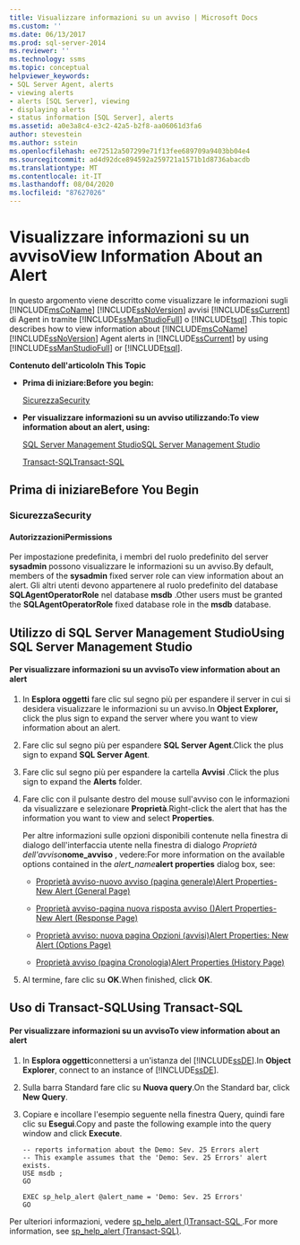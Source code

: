 ```yaml
---
title: Visualizzare informazioni su un avviso | Microsoft Docs
ms.custom: ''
ms.date: 06/13/2017
ms.prod: sql-server-2014
ms.reviewer: ''
ms.technology: ssms
ms.topic: conceptual
helpviewer_keywords:
- SQL Server Agent, alerts
- viewing alerts
- alerts [SQL Server], viewing
- displaying alerts
- status information [SQL Server], alerts
ms.assetid: a0e3a8c4-e3c2-42a5-b2f8-aa06061d3fa6
author: stevestein
ms.author: sstein
ms.openlocfilehash: ee72512a507299e71f13fee689709a9403bb04e4
ms.sourcegitcommit: ad4d92dce894592a259721a1571b1d8736abacdb
ms.translationtype: MT
ms.contentlocale: it-IT
ms.lasthandoff: 08/04/2020
ms.locfileid: "87627026"
---
```

# <a name="view-information-about-an-alert"></a><span data-ttu-id="5f9b5-102">Visualizzare informazioni su un avviso</span><span class="sxs-lookup"><span data-stu-id="5f9b5-102">View Information About an Alert</span></span>
  <span data-ttu-id="5f9b5-103">In questo argomento viene descritto come visualizzare le informazioni sugli [!INCLUDE[msCoName](../../includes/msconame-md.md)] [!INCLUDE[ssNoVersion](../../includes/ssnoversion-md.md)] avvisi [!INCLUDE[ssCurrent](../../includes/sscurrent-md.md)] di Agent in tramite [!INCLUDE[ssManStudioFull](../../includes/ssmanstudiofull-md.md)] o [!INCLUDE[tsql](../../includes/tsql-md.md)] .</span><span class="sxs-lookup"><span data-stu-id="5f9b5-103">This topic describes how to view information about [!INCLUDE[msCoName](../../includes/msconame-md.md)] [!INCLUDE[ssNoVersion](../../includes/ssnoversion-md.md)] Agent alerts in [!INCLUDE[ssCurrent](../../includes/sscurrent-md.md)] by using [!INCLUDE[ssManStudioFull](../../includes/ssmanstudiofull-md.md)] or [!INCLUDE[tsql](../../includes/tsql-md.md)].</span></span>  
  
 <span data-ttu-id="5f9b5-104">**Contenuto dell'articolo**</span><span class="sxs-lookup"><span data-stu-id="5f9b5-104">**In This Topic**</span></span>  
  
-   <span data-ttu-id="5f9b5-105">**Prima di iniziare:**</span><span class="sxs-lookup"><span data-stu-id="5f9b5-105">**Before you begin:**</span></span>  
  
     [<span data-ttu-id="5f9b5-106">Sicurezza</span><span class="sxs-lookup"><span data-stu-id="5f9b5-106">Security</span></span>](#Security)  
  
-   <span data-ttu-id="5f9b5-107">**Per visualizzare informazioni su un avviso utilizzando:**</span><span class="sxs-lookup"><span data-stu-id="5f9b5-107">**To view information about an alert, using:**</span></span>  
  
     [<span data-ttu-id="5f9b5-108">SQL Server Management Studio</span><span class="sxs-lookup"><span data-stu-id="5f9b5-108">SQL Server Management Studio</span></span>](#SSMSProcedure)  
  
     [<span data-ttu-id="5f9b5-109">Transact-SQL</span><span class="sxs-lookup"><span data-stu-id="5f9b5-109">Transact-SQL</span></span>](#TsqlProcedure)  
  
##  <a name="before-you-begin"></a><a name="BeforeYouBegin"></a> <span data-ttu-id="5f9b5-110">Prima di iniziare</span><span class="sxs-lookup"><span data-stu-id="5f9b5-110">Before You Begin</span></span>  
  
###  <a name="security"></a><a name="Security"></a> <span data-ttu-id="5f9b5-111">Sicurezza</span><span class="sxs-lookup"><span data-stu-id="5f9b5-111">Security</span></span>  
  
####  <a name="permissions"></a><a name="Permissions"></a> <span data-ttu-id="5f9b5-112">Autorizzazioni</span><span class="sxs-lookup"><span data-stu-id="5f9b5-112">Permissions</span></span>  
 <span data-ttu-id="5f9b5-113">Per impostazione predefinita, i membri del ruolo predefinito del server **sysadmin** possono visualizzare le informazioni su un avviso.</span><span class="sxs-lookup"><span data-stu-id="5f9b5-113">By default, members of the **sysadmin** fixed server role can view information about an alert.</span></span> <span data-ttu-id="5f9b5-114">Gli altri utenti devono appartenere al ruolo predefinito del database **SQLAgentOperatorRole** nel database **msdb** .</span><span class="sxs-lookup"><span data-stu-id="5f9b5-114">Other users must be granted the **SQLAgentOperatorRole** fixed database role in the **msdb** database.</span></span>  
  
##  <a name="using-sql-server-management-studio"></a><a name="SSMSProcedure"></a> <span data-ttu-id="5f9b5-115">Utilizzo di SQL Server Management Studio</span><span class="sxs-lookup"><span data-stu-id="5f9b5-115">Using SQL Server Management Studio</span></span>  
  
#### <a name="to-view-information-about-an-alert"></a><span data-ttu-id="5f9b5-116">Per visualizzare informazioni su un avviso</span><span class="sxs-lookup"><span data-stu-id="5f9b5-116">To view information about an alert</span></span>  
  
1.  <span data-ttu-id="5f9b5-117">In **Esplora oggetti** fare clic sul segno più per espandere il server in cui si desidera visualizzare le informazioni su un avviso.</span><span class="sxs-lookup"><span data-stu-id="5f9b5-117">In **Object Explorer,** click the plus sign to expand the server where you want to view information about an alert.</span></span>  
  
2.  <span data-ttu-id="5f9b5-118">Fare clic sul segno più per espandere **SQL Server Agent**.</span><span class="sxs-lookup"><span data-stu-id="5f9b5-118">Click the plus sign to expand **SQL Server Agent**.</span></span>  
  
3.  <span data-ttu-id="5f9b5-119">Fare clic sul segno più per espandere la cartella **Avvisi** .</span><span class="sxs-lookup"><span data-stu-id="5f9b5-119">Click the plus sign to expand the **Alerts** folder.</span></span>  
  
4.  <span data-ttu-id="5f9b5-120">Fare clic con il pulsante destro del mouse sull'avviso con le informazioni da visualizzare e selezionare **Proprietà**.</span><span class="sxs-lookup"><span data-stu-id="5f9b5-120">Right-click the alert that has the information you want to view and select **Properties**.</span></span>  
  
     <span data-ttu-id="5f9b5-121">Per altre informazioni sulle opzioni disponibili contenute nella finestra di dialogo dell'interfaccia utente nella finestra di dialogo _Proprietà dell'avviso_**nome_avviso** , vedere:</span><span class="sxs-lookup"><span data-stu-id="5f9b5-121">For more information on the available options contained in the _alert_name_**alert properties** dialog box, see:</span></span>  
  
    -   [<span data-ttu-id="5f9b5-122">Proprietà avviso-nuovo avviso &#40;pagina generale&#41;</span><span class="sxs-lookup"><span data-stu-id="5f9b5-122">Alert Properties-New Alert &#40;General Page&#41;</span></span>](../../integration-services/general-page-of-integration-services-designers-options.md)  
  
    -   [<span data-ttu-id="5f9b5-123">Proprietà avviso-pagina nuova risposta avviso &#40;&#41;</span><span class="sxs-lookup"><span data-stu-id="5f9b5-123">Alert Properties-New Alert &#40;Response Page&#41;</span></span>](alert-properties-new-alert-response-page.md)  
  
    -   [<span data-ttu-id="5f9b5-124">Proprietà avviso: nuova pagina Opzioni &#40;avvisi&#41;</span><span class="sxs-lookup"><span data-stu-id="5f9b5-124">Alert Properties: New Alert &#40;Options Page&#41;</span></span>](alert-properties-new-alert-options-page.md)  
  
    -   [<span data-ttu-id="5f9b5-125">Proprietà avviso &#40;pagina Cronologia&#41;</span><span class="sxs-lookup"><span data-stu-id="5f9b5-125">Alert Properties &#40;History Page&#41;</span></span>](alert-properties-history-page.md)  
  
5.  <span data-ttu-id="5f9b5-126">Al termine, fare clic su **OK**.</span><span class="sxs-lookup"><span data-stu-id="5f9b5-126">When finished, click **OK**.</span></span>  
  
##  <a name="using-transact-sql"></a><a name="TsqlProcedure"></a> <span data-ttu-id="5f9b5-127">Uso di Transact-SQL</span><span class="sxs-lookup"><span data-stu-id="5f9b5-127">Using Transact-SQL</span></span>  
  
#### <a name="to-view-information-about-an-alert"></a><span data-ttu-id="5f9b5-128">Per visualizzare informazioni su un avviso</span><span class="sxs-lookup"><span data-stu-id="5f9b5-128">To view information about an alert</span></span>  
  
1.  <span data-ttu-id="5f9b5-129">In **Esplora oggetti**connettersi a un'istanza del [!INCLUDE[ssDE](../../includes/ssde-md.md)].</span><span class="sxs-lookup"><span data-stu-id="5f9b5-129">In **Object Explorer**, connect to an instance of [!INCLUDE[ssDE](../../includes/ssde-md.md)].</span></span>  
  
2.  <span data-ttu-id="5f9b5-130">Sulla barra Standard fare clic su **Nuova query**.</span><span class="sxs-lookup"><span data-stu-id="5f9b5-130">On the Standard bar, click **New Query**.</span></span>  
  
3.  <span data-ttu-id="5f9b5-131">Copiare e incollare l'esempio seguente nella finestra Query, quindi fare clic su **Esegui**.</span><span class="sxs-lookup"><span data-stu-id="5f9b5-131">Copy and paste the following example into the query window and click **Execute**.</span></span>  
  
    ```  
    -- reports information about the Demo: Sev. 25 Errors alert  
    -- This example assumes that the 'Demo: Sev. 25 Errors' alert exists.  
    USE msdb ;  
    GO  
  
    EXEC sp_help_alert @alert_name = 'Demo: Sev. 25 Errors'  
    GO  
    ```  
  
 <span data-ttu-id="5f9b5-132">Per ulteriori informazioni, vedere [sp_help_alert &#40;&#41;Transact-SQL ](/sql/relational-databases/system-stored-procedures/sp-help-alert-transact-sql).</span><span class="sxs-lookup"><span data-stu-id="5f9b5-132">For more information, see [sp_help_alert &#40;Transact-SQL&#41;](/sql/relational-databases/system-stored-procedures/sp-help-alert-transact-sql).</span></span>  
  
  
